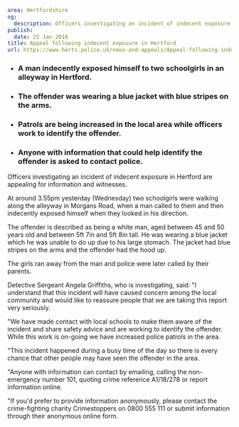 ```yaml
area: Hertfordshire
og:
  description: Officers investigating an incident of indecent exposure in Hertford are appealing for information and witnesses.
publish:
  date: 25 Jan 2018
title: Appeal following indecent exposure in Hertford
url: https://www.herts.police.uk/news-and-appeals/Appeal-following-indecent-exposure-in-Hertford-1510A
```

* ### A man indecently exposed himself to two schoolgirls in an alleyway in Hertford.

 * ### The offender was wearing a blue jacket with blue stripes on the arms.

 * ### Patrols are being increased in the local area while officers work to identify the offender.

 * ### Anyone with information that could help identify the offender is asked to contact police.

Officers investigating an incident of indecent exposure in Hertford are appealing for information and witnesses.

At around 3.55pm yesterday (Wednesday) two schoolgirls were walking along the alleyway in Morgans Road, when a man called to them and then indecently exposed himself when they looked in his direction.

The offender is described as being a white man, aged between 45 and 50 years old and between 5ft 7in and 5ft 8in tall. He was wearing a blue jacket which he was unable to do up due to his large stomach. The jacket had blue stripes on the arms and the offender had the hood up.

The girls ran away from the man and police were later called by their parents.

Detective Sergeant Angela Griffiths, who is investigating, said: "I understand that this incident will have caused concern among the local community and would like to reassure people that we are taking this report very seriously.

"We have made contact with local schools to make them aware of the incident and share safety advice and are working to identify the offender. While this work is on-going we have increased police patrols in the area.

"This incident happened during a busy time of the day so there is every chance that other people may have seen the offender in the area.

"Anyone with information can contact by emailing, calling the non-emergency number 101, quoting crime reference A1/18/278 or report information online.

"If you'd prefer to provide information anonymously, please contact the crime-fighting charity Crimestoppers on 0800 555 111 or submit information through their anonymous online form.
